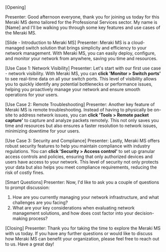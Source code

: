 [Opening]

Presenter: Good afternoon everyone, thank you for joining us today for this Meraki MS demo tailored for the Professional Services sector. My name is [Name] and I'll be walking you through some key features and use cases of the Meraki MS.

[Slide - Introduction to Meraki MS]
Presenter: Meraki MS is a cloud-managed switch solution that brings simplicity and efficiency to your network management. With Meraki MS, you can easily deploy, configure, and monitor your network from anywhere, saving you time and resources.

[Use Case 1: Network Visibility]
Presenter: Let's start with our first use case - network visibility. With Meraki MS, you can **click 'Monitor > Switch ports'** to see real-time data on all your switch ports. This level of visibility allows you to quickly identify any potential bottlenecks or performance issues, helping you proactively manage your network and ensure smooth operations for your users.

[Use Case 2: Remote Troubleshooting]
Presenter: Another key feature of Meraki MS is remote troubleshooting. Instead of having to physically be on-site to address network issues, you can **click 'Tools > Remote packet capture'** to capture and analyze packets remotely. This not only saves you time and resources but also ensures a faster resolution to network issues, minimizing downtime for your users.

[Use Case 3: Security and Compliance]
Presenter: Lastly, Meraki MS offers robust security features to help you maintain compliance with industry regulations. You can **click 'Security > Access control'** to set up granular access controls and policies, ensuring that only authorized devices and users have access to your network. This level of security not only protects your data but also helps you meet compliance requirements, reducing the risk of costly fines.

[Smart Questions]
Presenter: Now, I'd like to ask you a couple of questions to prompt discussion:
1. How are you currently managing your network infrastructure, and what challenges are you facing?
2. What are your key considerations when evaluating network management solutions, and how does cost factor into your decision-making process?

[Closing]
Presenter: Thank you for taking the time to explore the Meraki MS with us today. If you have any further questions or would like to discuss how Meraki MS can benefit your organization, please feel free to reach out to us. Have a great day!